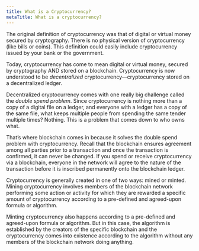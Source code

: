 ```yaml
---
title: What is a Cryptocurrency?
metaTitle: What is a cryptocurrency?
---
```


The original definition of cryptocurrency was that of digital or virtual money secured by cryptography. There is no physical version of cryptocurrency (like bills or coins). This definition could easily include cryptocurrency issued by your bank or the government.

Today, cryptocurrency has come to mean digital or virtual money, secured by cryptography AND stored on a blockchain. Cryptocurrency is now understood to be *decentralized* cryptocurrency—cryptocurrency stored on a decentralized ledger.

Decentralized cryptocurrency comes with one really big challenge called the *double spend problem*. Since cryptocurrency is nothing more than a copy of a digital file on a ledger, and everyone with a ledger has a copy of the same file, what keeps multiple people from spending the same tender multiple times? Nothing. This is a problem that comes down to who owns what.

That’s where blockchain comes in because it solves the double spend problem with cryptocurrency. Recall that the blockchain ensures agreement among all parties prior to a transaction and once the transaction is confirmed, it can never be changed. If you spend or receive cryptocurrency via a blockchain, everyone in the network will agree to the nature of the transaction before it is inscribed permanently onto the blockchain ledger.

Cryptocurrency is generally created in one of two ways: mined or minted. Mining cryptocurrency involves members of the blockchain network performing some action or activity for which they are rewarded a specific amount of cryptocurrency according to a pre-defined and agreed-upon formula or algorithm.

Minting cryptocurrency also happens according to a pre-defined and agreed-upon formula or algorithm. But in this case, the algorithm is established by the creators of the specific blockchain and the cryptocurrency comes into existence according to the algorithm without any members of the blockchain network doing anything.
